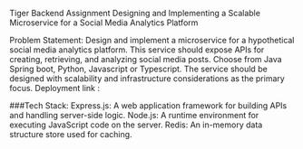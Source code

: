 Tiger Backend Assignment
Designing and Implementing a Scalable Microservice for a Social Media Analytics Platform

Problem Statement: Design and implement a microservice for a hypothetical social media analytics platform. This service should expose APIs for creating, retrieving, and analyzing social media posts. Choose from Java Spring boot, Python, Javascript or Typescript. The service should be designed with scalability and infrastructure considerations as the primary focus.
Deployment link :

###Tech Stack:
Express.js: A web application framework for building APIs and handling server-side logic.
Node.js: A runtime environment for executing JavaScript code on the server.
Redis: An in-memory data structure store used for caching.

